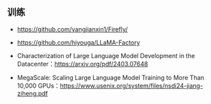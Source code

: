 



## 训练

- https://github.com/yangjianxin1/Firefly/
- https://github.com/hiyouga/LLaMA-Factory




- Characterization of Large Language Model Development in the Datacenter：https://arxiv.org/pdf/2403.07648
- MegaScale: Scaling Large Language Model Training
to More Than 10,000 GPUs：https://www.usenix.org/system/files/nsdi24-jiang-ziheng.pdf




